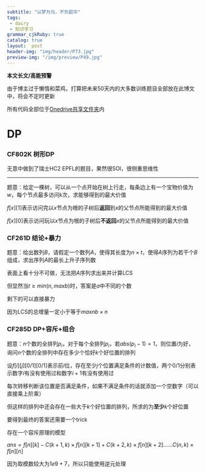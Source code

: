 ```yaml
---
subtitle: "以梦为马，不负韶华"
tags: 
 - dairy
 - 知识学习
grammar_cjkRuby: true
catalog: true
layout:  post
header-img: "img/header/P73.jpg"
preview-img: "/img/preview/P49.jpg"
---
```


**本文长文/高能预警**

由于博主过于懒惰和菜鸡，打算把未来50天内的大多数训练题目全部放在此博文中，将会不定时更新

所有代码全部位于[Onedrive共享文件夹](https://1drv.ms/f/s!AsHiSMC_ys6wgdFoKVfBinFOz1Vb4w)内

# DP

### CF802K 树形DP

无意中做到了瑞士HC2 EPFL的题目，果然很SOI，很侧重思维性

------

题意：给定一棵树，可以从一个点开始在树上行走，每条边上有一个宝物价值为$w$，每个节点最多访问$k$次，求能够得到的最大价值

$f[x][1]$表示访问完以$x$节点为根的子树后**返回**到$x$的父节点所能得到的最大价值

$f[x][0]$表示访问玩以$x$节点为根的子树后**不返回**$x$的父节点所能得到的最大价值

### CF261D 结论+暴力

题意：给出数列$B$，请假定一个数列$A$，使得其长度为$n\times t$，使得$A$序列为若干个$B$组成，求出序列$A$的最长上升子序列数

表面上看十分不可做，无法把$A$序列求出来并计算LCS

但显然当$t\geq min(n,maxb)$时，答案是$a$中不同的个数

剩下的可以直接暴力

因为LCS的总增量一定小于等于$maxnb\times n$

### CF285D DP+容斥+组合

题意：$n$个数的全排列$p_i$，对于每个全排列$p_i$，若$abs(p_i - 1)=1$，则位置$i$为好，询问$n$个数的全排列中存在多少个恰好$k$个好位置的排列

设$f[i][j][0/1][0/1]$表示前$i$位，存在至少$j$个位置满足条件的计数值，两个$0/1$分别表示数字$i$有没有使用过和数字$i+1$有没有使用过

每次转移判断该位置是否满足条件，如果不满足条件的话就添加一个空数字（可以直接乘上阶乘）

但这样的排列中还会存在一些大于$k$个好位置的排列，所求的为**至少**$k$个好位置

要得到最终的答案还需要一个trick

存在一个容斥原理的模型

$ans=f[n][k]-C(k+1,k)\times f[n][k+1] + C(k+2,k)\times f[n][k+2]......C(n,k)\times f[n][n]$

因为取模数较大为$1e9+7$，所以只能使用逆元处理
